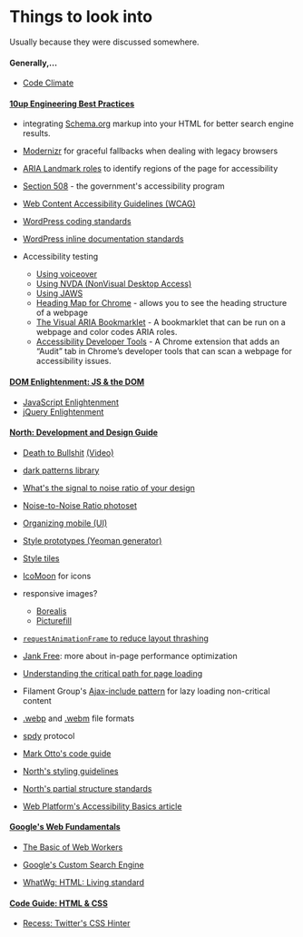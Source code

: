 # Things to look into

Usually because they were discussed somewhere.

#### Generally,...

* [Code Climate](https://codeclimate.com/)

#### [10up Engineering Best Practices](https://github.com/10up/Engineering-Best-Practices)

* integrating [Schema.org](https://schema.org/docs/schemas.html) markup into your HTML for better search engine results.

* [Modernizr](https://modernizr.com/docs) for graceful fallbacks when dealing with legacy browsers

* [ARIA Landmark roles](https://www.w3.org/WAI/GL/wiki/Using_ARIA_landmarks_to_identify_regions_of_a_page) to identify regions of the page for accessibility

* [Section 508](https://www.section508.gov/) - the government's accessibility program

* [Web Content Accessibility Guidelines (WCAG)](https://www.w3.org/WAI/intro/wcag)

* [WordPress coding standards](https://make.wordpress.org/core/handbook/best-practices/coding-standards/)

* [WordPress inline documentation standards](https://make.wordpress.org/core/handbook/best-practices/inline-documentation-standards/)

* Accessibility testing
  - [Using voiceover](http://webaim.org/articles/voiceover/)
  - [Using NVDA (NonVisual Desktop Access)](http://webaim.org/articles/nvda/)
  - [Using JAWS](http://webaim.org/articles/jaws/)
  - [Heading Map for Chrome](https://chrome.google.com/webstore/detail/headingsmap/flbjommegcjonpdmenkdiocclhjacmbi?hl=en) - allows you to see the heading structure of a webpage
  - [The Visual ARIA Bookmarklet](http://whatsock.com/training/matrices/visual-aria.htm) - A bookmarklet that can be run on a webpage and color codes ARIA roles.
  - [Accessibility Developer Tools](https://chrome.google.com/webstore/detail/accessibility-developer-t/fpkknkljclfencbdbgkenhalefipecmb) - A Chrome extension that adds an “Audit” tab in Chrome’s developer tools that can scan a webpage for accessibility issues.

#### [DOM Enlightenment: JS & the DOM](http://domenlightenment.com/)

* [JavaScript Enlightenment](http://javascriptenlightenment.com/)
* [jQuery Enlightenment](http://jqueryenlightenment.com/)


#### [North: Development and Design Guide](https://github.com/north/north)

* [Death to Bullshit](http://www.slideshare.net/bradfrostweb/death-to-bullshit) [(Video)](https://www.youtube.com/watch?v=nE0CRMm59BY)

* [dark patterns library](http://darkpatterns.org/)

* [What's the signal to noise ratio of your design](http://www.vanseodesign.com/web-design/signal-to-noise-ratio/)

* [Noise-to-Noise Ratio photoset](http://www.flickr.com/photos/merlin/sets/72157622077100537/)

* [Organizing mobile (UI)](http://alistapart.com/article/organizing-mobile)

* [Style prototypes (Yeoman generator)](https://github.com/team-sass/generator-style-prototype)

* [Style tiles](http://styletil.es/)

* [IcoMoon](http://icomoon.io/app/) for icons

* responsive images?
  - [Borealis](https://github.com/Snugug/borealis)
  - [Picturefill](https://github.com/scottjehl/picturefill)

* [`requestAnimationFrame` to reduce layout thrashing](http://www.paulirish.com/2011/requestanimationframe-for-smart-animating/)

* [Jank Free](http://jankfree.org/): more about in-page performance optimization

* [Understanding the critical path for page loading](http://sethgodin.typepad.com/seths_blog/2013/11/understanding-critical-path.html)

* Filament Group's [Ajax-include pattern](https://github.com/filamentgroup/Ajax-Include-Pattern/) for lazy loading non-critical content

* [.webp](https://developers.google.com/speed/webp/) and [.webm](http://www.webmproject.org/) file formats

* [spdy](http://www.chromium.org/spdy/spdy-whitepaper) protocol

* [Mark Otto's code guide](http://mdo.github.io/code-guide/)

* [North's styling guidelines](http://pointnorth.io/#styling)

* [North's partial structure standards](http://pointnorth.io/#partial-structure)

* [Web Platform's Accessibility Basics article](http://docs.webplatform.org/wiki/concepts/accessibility)


#### [Google's Web Fundamentals]()

* [The Basic of Web Workers](https://www.html5rocks.com/en/tutorials/workers/basics/)
* [Google's Custom Search Engine](https://cse.google.com/cse/)

* [WhatWg: HTML: Living standard](https://html.spec.whatwg.org/)

#### [Code Guide: HTML & CSS](https://github.com/mdo/code-guide)

* [Recess: Twitter's CSS Hinter](https://twitter.github.io/recess/)

